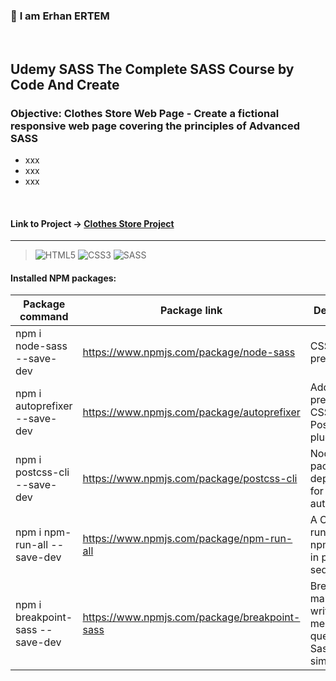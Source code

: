 ### 👋 **I am Erhan ERTEM**

&emsp;

## Udemy SASS The Complete SASS Course by Code And Create

### **Objective:** Clothes Store Web Page - Create a fictional responsive web page covering the principles of Advanced SASS

- xxx
- xxx
- xxx

&emsp;

#### Link to Project &rarr; [Clothes Store Project](https://clothesstore-erhan-ertem.netlify.app/)

---

> ![HTML5](https://img.shields.io/badge/HTML5-E34F26?style=for-the-badge&logo=html5&logoColor=white) ![CSS3](https://img.shields.io/badge/CSS3-1572B6?style=for-the-badge&logo=css3&logoColor=white) ![SASS](https://img.shields.io/badge/Sass-CC6699?style=for-the-badge&logo=sass&logoColor=white)

#### Installed NPM packages:

| Package command                  | Package link                                  | Description                                                      |
| -------------------------------- | --------------------------------------------- | ---------------------------------------------------------------- |
| npm i node-sass --save-dev       | https://www.npmjs.com/package/node-sass       | CSS preprocessor                                                 |
| npm i autoprefixer --save-dev    | https://www.npmjs.com/package/autoprefixer    | Add vendor prefixes to CSS, a PostCSS plugin                     |
| npm i postcss-cli --save-dev     | https://www.npmjs.com/package/postcss-cli     | Node package dependency for autoprefixer                         |
| npm i npm-run-all --save-dev     | https://www.npmjs.com/package/npm-run-all     | A CLI tool to run multiple npm-scripts in parallel or sequential |
| npm i breakpoint-sass --save-dev | https://www.npmjs.com/package/breakpoint-sass | Breakpoint makes writing media queries in Sass super simple.     |

&emsp;

